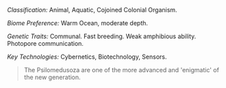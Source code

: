 
*Classification:* Animal, Aquatic, Cojoined Colonial Organism.

*Biome Preference:* Warm Ocean, moderate depth.

*Genetic Traits:* Communal. Fast breeding. Weak amphibious ability. Photopore communication.

*Key Technologies:* Cybernetics, Biotechnology, Sensors.


> The Psilomedusoza are one of the more advanced and 'enigmatic' of the new generation. 
